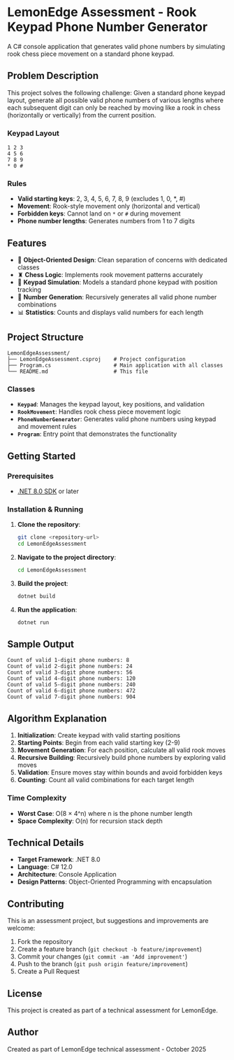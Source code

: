 # LemonEdge Assessment - Rook Keypad Phone Number Generator

A C# console application that generates valid phone numbers by simulating rook chess piece movement on a standard phone keypad.

## Problem Description

This project solves the following challenge: Given a standard phone keypad layout, generate all possible valid phone numbers of various lengths where each subsequent digit can only be reached by moving like a rook in chess (horizontally or vertically) from the current position.

### Keypad Layout
```
1 2 3
4 5 6
7 8 9
* 0 #
```

### Rules
- **Valid starting keys**: 2, 3, 4, 5, 6, 7, 8, 9 (excludes 1, 0, *, #)
- **Movement**: Rook-style movement only (horizontal and vertical)
- **Forbidden keys**: Cannot land on `*` or `#` during movement
- **Phone number lengths**: Generates numbers from 1 to 7 digits

## Features

- 🎯 **Object-Oriented Design**: Clean separation of concerns with dedicated classes
- ♜ **Chess Logic**: Implements rook movement patterns accurately
- 📱 **Keypad Simulation**: Models a standard phone keypad with position tracking
- 🔢 **Number Generation**: Recursively generates all valid phone number combinations
- 📊 **Statistics**: Counts and displays valid numbers for each length

## Project Structure

```
LemonEdgeAssessment/
├── LemonEdgeAssessment.csproj    # Project configuration
├── Program.cs                    # Main application with all classes
└── README.md                     # This file
```

### Classes

- **`Keypad`**: Manages the keypad layout, key positions, and validation
- **`RookMovement`**: Handles rook chess piece movement logic
- **`PhoneNumberGenerator`**: Generates valid phone numbers using keypad and movement rules
- **`Program`**: Entry point that demonstrates the functionality

## Getting Started

### Prerequisites

- [.NET 8.0 SDK](https://dotnet.microsoft.com/download/dotnet/8.0) or later

### Installation & Running

1. **Clone the repository**:
   ```bash
   git clone <repository-url>
   cd LemonEdgeAssessment
   ```

2. **Navigate to the project directory**:
   ```bash
   cd LemonEdgeAssessment
   ```

3. **Build the project**:
   ```bash
   dotnet build
   ```

4. **Run the application**:
   ```bash
   dotnet run
   ```

## Sample Output

```
Count of valid 1-digit phone numbers: 8
Count of valid 2-digit phone numbers: 24
Count of valid 3-digit phone numbers: 56
Count of valid 4-digit phone numbers: 120
Count of valid 5-digit phone numbers: 240
Count of valid 6-digit phone numbers: 472
Count of valid 7-digit phone numbers: 904
```

## Algorithm Explanation

1. **Initialization**: Create keypad with valid starting positions
2. **Starting Points**: Begin from each valid starting key (2-9)
3. **Movement Generation**: For each position, calculate all valid rook moves
4. **Recursive Building**: Recursively build phone numbers by exploring valid moves
5. **Validation**: Ensure moves stay within bounds and avoid forbidden keys
6. **Counting**: Count all valid combinations for each target length

### Time Complexity
- **Worst Case**: O(8 × 4^n) where n is the phone number length
- **Space Complexity**: O(n) for recursion stack depth

## Technical Details

- **Target Framework**: .NET 8.0
- **Language**: C# 12.0
- **Architecture**: Console Application
- **Design Patterns**: Object-Oriented Programming with encapsulation

## Contributing

This is an assessment project, but suggestions and improvements are welcome:

1. Fork the repository
2. Create a feature branch (`git checkout -b feature/improvement`)
3. Commit your changes (`git commit -am 'Add improvement'`)
4. Push to the branch (`git push origin feature/improvement`)
5. Create a Pull Request

## License

This project is created as part of a technical assessment for LemonEdge.

## Author

Created as part of LemonEdge technical assessment - October 2025